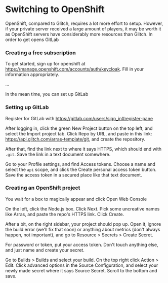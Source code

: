 # Switching to OpenShift

OpenShift, compared to Glitch, requires a lot more effort to setup. However, if your private server received a large amount of players, it may be worth it as OpenShift servers have considerably more resources than Glitch. In order to get opens GitLab

### Creating a free subscription

To get started, sign up for openshift at <https://manage.openshift.com/accounts/auth/keycloak>. Fill in your information appropriately.

...

In the mean time, you can set up GitLab

### Setting up GitLab

Register for GitLab with https://gitlab.com/users/sign_in#register-pane

After logging in, click the green New Project button on the top left, and select the Import project tab. Click Repo by URL, and paste in this link: <https://api.glitch.com/arras-template/git>, and create the repository.

After that, find the link next to where it says HTTPS, which should end with `.git`. Save the link in a text document somewhere.

Go to your Profile settings, and find Access tokens. Choose a name and select the `api` scope, and click the Create personal access token button. Save the access token in a secured place like that text document.

### Creating an OpenShift project

You wait for a box to magically appear and click Open Web Console

On the left, click the Node.js box. Click Next. Pick some uncreative names like Arras, and paste the repo's HTTPS link. Click Create.

After a bit, on the right sidebar, your project should pop up. Open it, ignore the build error (we'll fix that soon) or anything about metrics (don't always happen, not important), and go to Resource > Secrets > Create Secret.

For password or token, put your access token. Don't touch anything else, and just name and create your secret.

Go to Builds > Builds and select your build. On the top right click Action > Edit. Click advanced options in the Source Configuration, and select your newly made secret where it says Source Secret. Scroll to the bottom and save.



